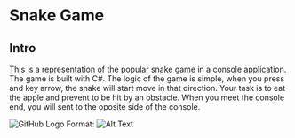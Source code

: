 # Snake Game
## Intro
This is a representation of the popular snake game in a console application. The game is built with C#.
The logic of the game is simple, when you press and key arrow, the snake will start move in that direction. 
Your task is to eat the apple and prevent to be hit by an obstacle. When you meet the console end, you will
sent to the oposite side of the console.

![GitHub Logo](https://i.imgur.com/LBBGH7J.png)
Format: ![Alt Text](url)
